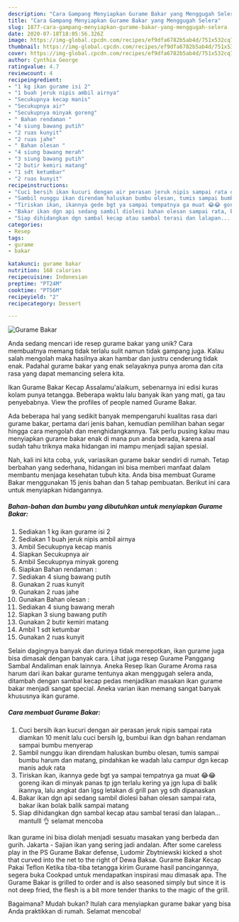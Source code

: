 ```yaml
---
description: "Cara Gampang Menyiapkan Gurame Bakar yang Menggugah Selera"
title: "Cara Gampang Menyiapkan Gurame Bakar yang Menggugah Selera"
slug: 1877-cara-gampang-menyiapkan-gurame-bakar-yang-menggugah-selera
date: 2020-07-18T18:05:56.326Z
image: https://img-global.cpcdn.com/recipes/ef9dfa6782b5ab4d/751x532cq70/gurame-bakar-foto-resep-utama.jpg
thumbnail: https://img-global.cpcdn.com/recipes/ef9dfa6782b5ab4d/751x532cq70/gurame-bakar-foto-resep-utama.jpg
cover: https://img-global.cpcdn.com/recipes/ef9dfa6782b5ab4d/751x532cq70/gurame-bakar-foto-resep-utama.jpg
author: Cynthia George
ratingvalue: 4.7
reviewcount: 4
recipeingredient:
- "1 kg ikan gurame isi 2"
- "1 buah jeruk nipis ambil airnya"
- "Secukupnya kecap manis"
- "Secukupnya air"
- "Secukupnya minyak goreng"
- " Bahan rendaman "
- "4 siung bawang putih"
- "2 ruas kunyit"
- "2 ruas jahe"
- " Bahan olesan "
- "4 siung bawang merah"
- "3 siung bawang putih"
- "2 butir kemiri matang"
- "1 sdt ketumbar"
- "2 ruas kunyit"
recipeinstructions:
- "Cuci bersih ikan kucuri dengan air perasan jeruk nipis sampai rata diamkan 10 menit lalu cuci bersih lg, bumbui ikan dgn bahan rendaman sampai bumbu menyerap"
- "Sambil nunggu ikan direndam haluskan bumbu olesan, tumis sampai bumbu harum dan matang, pindahkan ke wadah lalu campur dgn kecap manis aduk rata"
- "Tiriskan ikan, ikannya gede bgt ya sampai tempatnya ga muat 😂😂 goreng ikan di minyak panas tp jgn terlalu kering ya jgn lupa di balik ikannya, lalu angkat dan lgsg letakan di grill pan yg sdh dipanaskan"
- "Bakar ikan dgn api sedang sambil diolesi bahan olesan sampai rata, bakar ikan bolak balik sampai matang"
- "Siap dihidangkan dgn sambal kecap atau sambal terasi dan lalapan... mantulll 👌 selamat mencoba"
categories:
- Resep
tags:
- gurame
- bakar

katakunci: gurame bakar 
nutrition: 168 calories
recipecuisine: Indonesian
preptime: "PT24M"
cooktime: "PT56M"
recipeyield: "2"
recipecategory: Dessert

---
```



![Gurame Bakar](https://img-global.cpcdn.com/recipes/ef9dfa6782b5ab4d/751x532cq70/gurame-bakar-foto-resep-utama.jpg)

Anda sedang mencari ide resep gurame bakar yang unik? Cara membuatnya memang tidak terlalu sulit namun tidak gampang juga. Kalau salah mengolah maka hasilnya akan hambar dan justru cenderung tidak enak. Padahal gurame bakar yang enak selayaknya punya aroma dan cita rasa yang dapat memancing selera kita.

Ikan Gurame Bakar Kecap Assalamu&#39;alaikum, sebenarnya ini edisi kuras kolam punya tetangga. Beberapa waktu lalu banyak ikan yang mati, ga tau penyebabnya. View the profiles of people named Gurame Bakar.

Ada beberapa hal yang sedikit banyak mempengaruhi kualitas rasa dari gurame bakar, pertama dari jenis bahan, kemudian pemilihan bahan segar hingga cara mengolah dan menghidangkannya. Tak perlu pusing kalau mau menyiapkan gurame bakar enak di mana pun anda berada, karena asal sudah tahu triknya maka hidangan ini mampu menjadi sajian spesial.


Nah, kali ini kita coba, yuk, variasikan gurame bakar sendiri di rumah. Tetap berbahan yang sederhana, hidangan ini bisa memberi manfaat dalam membantu menjaga kesehatan tubuh kita. Anda bisa membuat Gurame Bakar menggunakan 15 jenis bahan dan 5 tahap pembuatan. Berikut ini cara untuk menyiapkan hidangannya.

<!--inarticleads1-->

##### Bahan-bahan dan bumbu yang dibutuhkan untuk menyiapkan Gurame Bakar:

1. Sediakan 1 kg ikan gurame isi 2
1. Sediakan 1 buah jeruk nipis ambil airnya
1. Ambil Secukupnya kecap manis
1. Siapkan Secukupnya air
1. Ambil Secukupnya minyak goreng
1. Siapkan  Bahan rendaman :
1. Sediakan 4 siung bawang putih
1. Gunakan 2 ruas kunyit
1. Gunakan 2 ruas jahe
1. Gunakan  Bahan olesan :
1. Sediakan 4 siung bawang merah
1. Siapkan 3 siung bawang putih
1. Gunakan 2 butir kemiri matang
1. Ambil 1 sdt ketumbar
1. Gunakan 2 ruas kunyit


Selain dagingnya banyak dan durinya tidak merepotkan, ikan gurame juga bisa dimasak dengan banyak cara. Lihat juga resep Gurame Panggang Sambal Andaliman enak lainnya. Aneka Resep Ikan Gurame Aroma rasa harum dari ikan bakar gurame tentunya akan menggugah selera anda, ditambah dengan sambal kecap pedas menjadikan masakan ikan gurame bakar menjadi sangat special. Aneka varian ikan memang sangat banyak khususnya ikan gurame. 

<!--inarticleads2-->

##### Cara membuat Gurame Bakar:

1. Cuci bersih ikan kucuri dengan air perasan jeruk nipis sampai rata diamkan 10 menit lalu cuci bersih lg, bumbui ikan dgn bahan rendaman sampai bumbu menyerap
1. Sambil nunggu ikan direndam haluskan bumbu olesan, tumis sampai bumbu harum dan matang, pindahkan ke wadah lalu campur dgn kecap manis aduk rata
1. Tiriskan ikan, ikannya gede bgt ya sampai tempatnya ga muat 😂😂 goreng ikan di minyak panas tp jgn terlalu kering ya jgn lupa di balik ikannya, lalu angkat dan lgsg letakan di grill pan yg sdh dipanaskan
1. Bakar ikan dgn api sedang sambil diolesi bahan olesan sampai rata, bakar ikan bolak balik sampai matang
1. Siap dihidangkan dgn sambal kecap atau sambal terasi dan lalapan... mantulll 👌 selamat mencoba


Ikan gurame ini bisa diolah menjadi sesuatu masakan yang berbeda dan gurih. Jakarta - Sajian ikan yang sering jadi andalan. After some careless play in the PS Gurame Bakar defense, Ludomir Zbytniewski kicked a shot that curved into the net to the right of Dewa Baksø. Gurame Bakar Kecap Pakai Teflon Ketika tiba-tiba tetangga kirim Gurame hasil pancingannya, segera buka Cookpad untuk mendapatkan inspirasi mau dimasak apa. The Gurame Bakar is grilled to order and is also seasoned simply but since it is not deep fried, the flesh is a bit more tender thanks to the magic of the grill. 

Bagaimana? Mudah bukan? Itulah cara menyiapkan gurame bakar yang bisa Anda praktikkan di rumah. Selamat mencoba!
